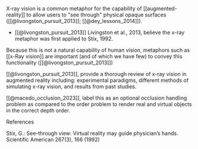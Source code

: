 X-ray vision is a common metaphor for the capability of [[augmented-reality]] to allow users to "see through" physical opaque surfaces ([[@livongston_pursuit_2013]]; [[@dey_lessons_2014]]). 

- [[@livongston_pursuit_2013]] Livingston et al., 2013, believe the x-ray metaphor was first applied to  Stix, 1992. 


Because this is not a natural capability of human vision, metaphors such as [[x-Ray vision]] are important (and of which we have few) to convey this functionality ([[@livongston_pursuit_2013]])


[[@livongston_pursuit_2013]], provide a thorough review of x-ray vision in augmented reality including: experimental paradigms, different methods of simulating x-ray vision, and results from past studies.

[[@macedo_occlusion_2023]], label this as an optional occlusion handling problem as compared to the order problem to render real and virtual objects in the correct depth order. 




References

Stix, G.: See-through view: Virtual reality may guide physician’s hands. Scientific American 267(3), 166 (1992)